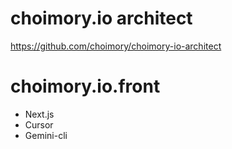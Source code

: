 # choimory.io architect

https://github.com/choimory/choimory-io-architect

# choimory.io.front

- Next.js
- Cursor
- Gemini-cli
